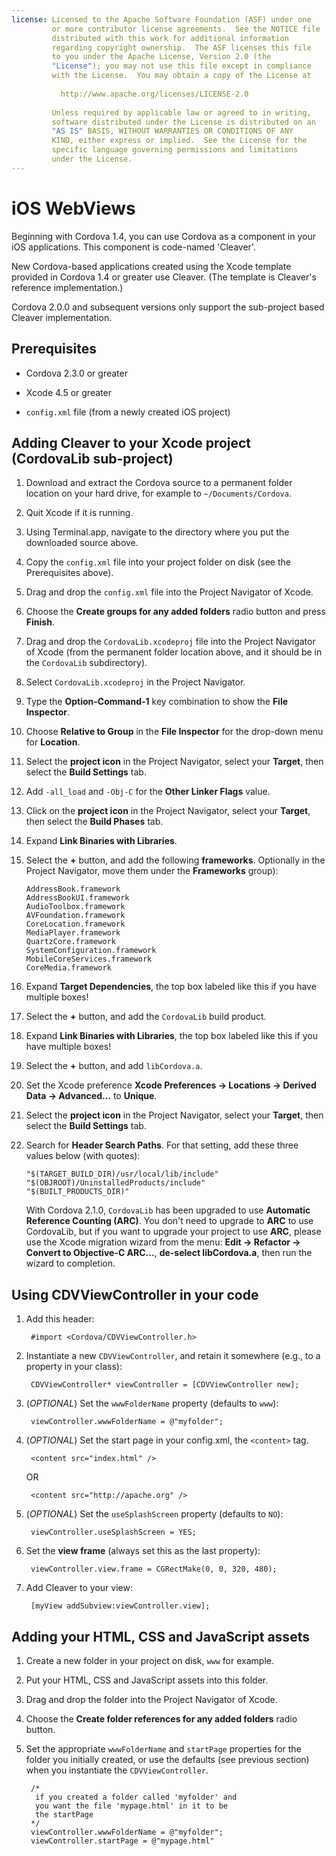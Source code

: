 ```yaml
---
license: Licensed to the Apache Software Foundation (ASF) under one
         or more contributor license agreements.  See the NOTICE file
         distributed with this work for additional information
         regarding copyright ownership.  The ASF licenses this file
         to you under the Apache License, Version 2.0 (the
         "License"); you may not use this file except in compliance
         with the License.  You may obtain a copy of the License at
         
           http://www.apache.org/licenses/LICENSE-2.0
         
         Unless required by applicable law or agreed to in writing,
         software distributed under the License is distributed on an
         "AS IS" BASIS, WITHOUT WARRANTIES OR CONDITIONS OF ANY
         KIND, either express or implied.  See the License for the
         specific language governing permissions and limitations
         under the License.
---
```


# iOS WebViews

Beginning with Cordova 1.4, you can use Cordova as a component in your
iOS applications. This component is code-named 'Cleaver'.

New Cordova-based applications created using the Xcode template
provided in Cordova 1.4 or greater use Cleaver. (The template is
Cleaver's reference implementation.)

Cordova 2.0.0 and subsequent versions only support the sub-project
based Cleaver implementation.

## Prerequisites

* Cordova 2.3.0 or greater

* Xcode 4.5 or greater

* `config.xml` file (from a newly created iOS project)

## Adding Cleaver to your Xcode project (CordovaLib sub-project)

1. Download and extract the Cordova source to a permanent folder location on your hard drive, for example to `~/Documents/Cordova`.

2. Quit Xcode if it is running.

3. Using Terminal.app, navigate to the directory where you put the downloaded source above.

4. Copy the `config.xml` file into your project folder on disk (see the Prerequisites above).

5. Drag and drop the `config.xml` file into the Project Navigator of Xcode.

6. Choose the __Create groups for any added folders__ radio button and press __Finish__.

7. Drag and drop the `CordovaLib.xcodeproj` file into the Project Navigator of Xcode (from the permanent folder location above, and it should be in the `CordovaLib` subdirectory).

8. Select `CordovaLib.xcodeproj` in the Project Navigator.

9. Type the __Option-Command-1__ key combination to show the __File Inspector__.

10. Choose __Relative to Group__ in the __File Inspector__ for the drop-down menu for __Location__.

11. Select the __project icon__ in the Project Navigator, select your __Target__, then select the __Build Settings__ tab.

12. Add `-all_load` and `-Obj-C` for the __Other Linker Flags__ value.

13. Click on the __project icon__ in the Project Navigator, select your __Target__, then select the __Build Phases__ tab.

14. Expand __Link Binaries with Libraries__.

15. Select the __+__ button, and add the following __frameworks__. Optionally in the Project Navigator, move them under the __Frameworks__ group):

        AddressBook.framework
        AddressBookUI.framework
        AudioToolbox.framework
        AVFoundation.framework
        CoreLocation.framework
        MediaPlayer.framework
        QuartzCore.framework
        SystemConfiguration.framework
        MobileCoreServices.framework
        CoreMedia.framework

16. Expand __Target Dependencies__, the top box labeled like this if you have multiple boxes!

17. Select the __+__ button, and add the `CordovaLib` build product.

18. Expand __Link Binaries with Libraries__, the top box labeled like
    this if you have multiple boxes!

19. Select the __+__ button, and add `libCordova.a`.

20. Set the Xcode preference __Xcode Preferences &rarr; Locations &rarr; Derived Data &rarr; Advanced...__ to __Unique__.

21. Select the __project icon__ in the Project Navigator, select your __Target__, then select the __Build Settings__ tab.

22. Search for __Header Search Paths__. For that setting, add these three values below (with quotes):

        "$(TARGET_BUILD_DIR)/usr/local/lib/include"        
        "$(OBJROOT)/UninstalledProducts/include"
        "$(BUILT_PRODUCTS_DIR)"

    With Cordova 2.1.0, `CordovaLib` has been upgraded to use __Automatic Reference Counting (ARC)__. You don't need to upgrade to __ARC__ to use CordovaLib, but if you want to upgrade your project to use __ARC__, please use the Xcode migration wizard from the menu: __Edit &rarr; Refactor &rarr; Convert to Objective-C ARC...__, __de-select libCordova.a__, then run the wizard to completion.

## Using CDVViewController in your code

1. Add this header:

        #import <Cordova/CDVViewController.h>

2. Instantiate a new `CDVViewController`, and retain it somewhere (e.g., to a property in your class):

        CDVViewController* viewController = [CDVViewController new];

3. (_OPTIONAL_) Set the `wwwFolderName` property (defaults to `www`):

        viewController.wwwFolderName = @"myfolder";

4. (_OPTIONAL_) Set the start page in your config.xml, the `<content>` tag.

        <content src="index.html" />

    OR

        <content src="http://apache.org" />

5. (_OPTIONAL_) Set the `useSplashScreen` property (defaults to `NO`):

        viewController.useSplashScreen = YES;

6. Set the __view frame__ (always set this as the last property):

        viewController.view.frame = CGRectMake(0, 0, 320, 480);

7. Add Cleaver to your view:

        [myView addSubview:viewController.view];

## Adding your HTML, CSS and JavaScript assets

1. Create a new folder in your project on disk, `www` for example.

2. Put your HTML, CSS and JavaScript assets into this folder.

3. Drag and drop the folder into the Project Navigator of Xcode.

4. Choose the __Create folder references for any added folders__ radio button.

5. Set the appropriate `wwwFolderName` and `startPage` properties for the folder you initially created, or use the defaults (see previous section) when you instantiate the `CDVViewController`.

        /*
         if you created a folder called 'myfolder' and
         you want the file 'mypage.html' in it to be
         the startPage
        */
        viewController.wwwFolderName = @"myfolder";
        viewController.startPage = @"mypage.html"

